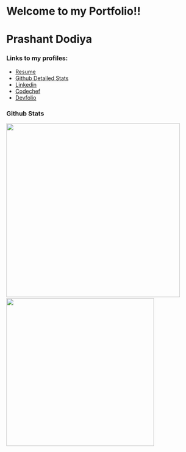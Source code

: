 

# Welcome to my Portfolio!!
# Prashant Dodiya
### Links to my profiles:
- [Resume](https://drive.google.com/file/d/1dOsRRRdBy0tH3EX26vVXtK5fYAm5CV5_/view?usp=sharing)
- [Github Detailed Stats](https://profile-summary-for-github.com/user/pra17dod)
- [Linkedin](https://www.linkedin.com/in/pra17dod)
- [Codechef](https://www.codechef.com/users/pra17dod)
- [Devfolio](https://devfolio.co/@pra17dod)

### Github Stats
<div>
<span>   
  <img src="https://github-readme-stats.vercel.app/api?username=pra17dod&theme=radical&show_icons=true&count_private=true&hide=stars" width=455> &nbsp;   
  <img src="https://github-readme-stats.vercel.app/api/top-langs/?username=pra17dod&theme=radical&layout=compact&hide=css,scss,jupyter notebook" width=387>
</span>
</div>
